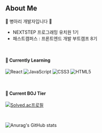 ## About Me
🐥 병아리 개발자입니다 🐥
- NEXTSTEP 프로그래밍 유치원 1기
- 패스트캠퍼스 : 프론트엔드 개발 부트캠프 8기

<br/>


#### 🌱 Currently Learning
![React](https://img.shields.io/badge/React-61DAFB.svg?&style=for-the-badge&logo=React&logoColor=black)
![JavaScript](https://img.shields.io/badge/JavaScript-F7DF1E.svg?&style=for-the-badge&logo=JavaScript&logoColor=black)
![CSS3](https://img.shields.io/badge/CSS3-1572B6.svg?&style=for-the-badge&logo=CSS3&logoColor=white)
![HTML5](https://img.shields.io/badge/HTML5-E34F26.svg?&style=for-the-badge&logo=HTML5&logoColor=white)

<br/>

<!--
**oxlzlo/oxlzlo** is a ✨ _special_ ✨ repository because its `README.md` (this file) appears on your GitHub profile.

Here are some ideas to get you started:

- 🔭 I’m currently working on ...
- 🌱 I’m currently learning ...
- 👯 I’m looking to collaborate on ...
- 🤔 I’m looking for help with ...
- 💬 Ask me about ...
- 📫 How to reach me: ...
- 😄 Pronouns: ...
- ⚡ Fun fact: ...

![Top Langs](https://github-readme-stats.vercel.app/api/top-langs/?username=oxlzlo&layout=compact)
-->



#### 🌱 Current BOJ Tier
[![Solved.ac프로필](http://mazassumnida.wtf/api/v2/generate_badge?boj=yeojin58)](https://solved.ac/yeojin58)

<br>

![Anurag's GitHub stats](https://github-readme-stats.vercel.app/api?username=oxlzlo&show_icons=true&theme=buefy)

